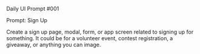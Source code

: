 Daily UI Prompt #001

Prompt: Sign Up

Create a sign up page, modal, form, or app screen related to signing up for something. It could be for a volunteer event, contest registration, a giveaway, or anything you can image.
